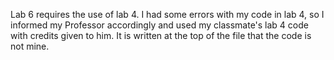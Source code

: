Lab 6 requires the use of lab 4. I had some errors with my code in lab 4, so I informed my Professor accordingly and used my classmate's lab 4 code with credits given to him. It is written at the top of the file that the code is not mine. 
